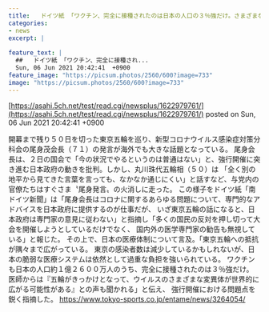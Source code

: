 ```yaml
---
title:   ドイツ紙 「ワクチン、完全に接種されたのは日本の人口の３％強だけ。さまざまな変異体が世界的に広がる可能性がある」  
categories:
- news
excerpt: |
  
feature_text: |
  ##   ドイツ紙 「ワクチン、完全に接種され...
  Sun, 06 Jun 2021 20:42:41  +0900
feature_image: "https://picsum.photos/2560/600?image=733"
image: "https://picsum.photos/2560/600?image=733"
---
```


[https://asahi.5ch.net/test/read.cgi/newsplus/1622979761/](https://asahi.5ch.net/test/read.cgi/newsplus/1622979761/)
posted on Sun, 06 Jun 2021 20:42:41  +0900

<!--more-->

開幕まで残り５０日を切った東京五輪を巡り、新型コロナウイルス感染症対策分科会の尾身茂会長（７１）の発言が海外でも大きな話題となっている。 尾身会長は、２日の国会で「今の状況でやるというのは普通はない」と、強行開催に突き進む日本政府の動きを批判。しかし、丸川珠代五輪相（５０）は 「全く別の地平から見てきた言葉を言っても、なかなか通じにくい」と話すなど、与党内の官僚たちはすぐさま〝尾身発言〟の火消しに走った。 この様子をドイツ紙「南ドイツ新聞」は「尾身会長はコロナに関するあらゆる問題について、専門的なアドバイスを日本政府に提供するのが仕事だが、 いざ東京五輪の話になると、日本政府は専門家の意見に従わない」と指摘し「多くの国民の反対を押し切って大会を開催しようとしているだけでなく、 国内外の医学専門家の勧告も無視している」と報じた。 その上で、日本の医療体制について言及。「東京五輪への抵抗が隅々まで広がっている。 東京の感染者数は減少しているかもしれないが、日本の脆弱な医療システムは依然として過重な負担を強いられている。 ワクチンも日本の人口約１億２６００万人のうち、完全に接種されたのは３％強だけ。 医師からは『五輪がきっかけとなって、ウイルスのさまざまな変異体が世界的に広がる可能性がある』との声も聞かれる」と伝え、 強行開催における問題点を鋭く指摘した。 https://www.tokyo-sports.co.jp/entame/news/3264054/
